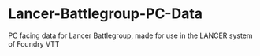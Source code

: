 # Lancer-Battlegroup-PC-Data
PC facing data for Lancer Battlegroup, made for use in the LANCER system of Foundry VTT
